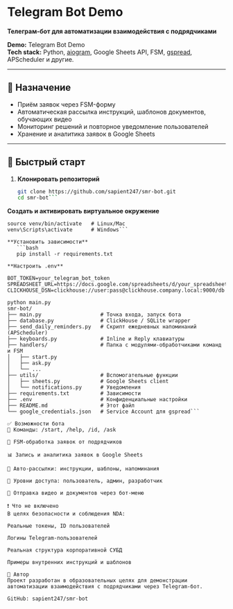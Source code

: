 # Telegram Bot Demo

**Телеграм-бот для автоматизации взаимодействия с подрядчиками**

**Demo:** Telegram Bot Demo  
**Tech stack:** Python, [aiogram](https://docs.aiogram.dev/), Google Sheets API, FSM, [gspread](https://github.com/burnash/gspread), APScheduler и другие.

---

## 📌 Назначение

- Приём заявок через FSM-форму  
- Автоматическая рассылка инструкций, шаблонов документов, обучающих видео  
- Мониторинг решений и повторное уведомление пользователей  
- Хранение и аналитика заявок в Google Sheets

---

## 🚀 Быстрый старт

1. **Клонировать репозиторий**
   ```bash
   git clone https://github.com/sapient247/smr-bot.git
   cd smr-bot```

**Создать и активировать виртуальное окружение**
   ```bashpython -m venv venv
   source venv/bin/activate   # Linux/Mac
   venv\Scripts\activate      # Windows```

**Установить зависимости**
      ```bash
      pip install -r requirements.txt

**Настроить .env**

   BOT_TOKEN=your_telegram_bot_token
   SPREADSHEET_URL=https://docs.google.com/spreadsheets/d/your_spreadsheet_id
   CLICKHOUSE_DSN=clickhouse://user:pass@clickhouse.company.local:9000/db

python main.py
smr-bot/
├── main.py                   # Точка входа, запуск бота
├── database.py               # ClickHouse / SQLite wrapper
├── send_daily_reminders.py   # Скрипт ежедневных напоминаний (APScheduler)
├── keyboards.py              # Inline и Reply клавиатуры
├── handlers/                 # Папка с модулями-обработчиками команд и FSM
│   ├── start.py
│   ├── ask.py
│   └── ...
├── utils/                    # Вспомогательные функции
│   ├── sheets.py             # Google Sheets client
│   └── notifications.py      # Уведомления
├── requirements.txt          # Зависимости
├── .env                      # Конфиденциальные настройки
├── README.md                 # Этот файл
└── google_credentials.json   # Service Account для gspread```

✅ Возможности бота
📜 Команды: /start, /help, /id, /ask

📝 FSM-обработка заявок от подрядчиков

📊 Запись и аналитика заявок в Google Sheets

🔔 Авто-рассылки: инструкции, шаблоны, напоминания

👥 Уровни доступа: пользователь, админ, разработчик

🎥 Отправка видео и документов через бот-меню

❗ Что не включено
В целях безопасности и соблюдения NDA:

Реальные токены, ID пользователей

Логины Telegram-пользователей

Реальная структура корпоративной СУБД

Примеры внутренних инструкций и шаблонов

👤 Автор
Проект разработан в образовательных целях для демонстрации автоматизации взаимодействия с подрядчиками через Telegram-бот.

GitHub: sapient247/smr-bot
